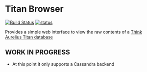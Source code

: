 # Titan Browser

[![Build Status](https://travis-ci.org/itzg/titan-browser.svg?branch=master)](https://travis-ci.org/itzg/titan-browser)
[![status](https://sourcegraph.com/api/repos/github.com/itzg/titan-browser/.badges/status.svg)](https://sourcegraph.com/github.com/itzg/titan-browser)

Provides a simple web interface to view the raw contents of a [Think Aurelius Titan database](http://thinkaurelius.github.io/titan/)

## WORK IN PROGRESS

* At this point it only supports a Cassandra backend
